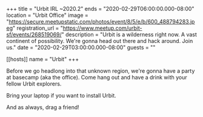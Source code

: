 +++
title = "Urbit IRL ~2020.2"
ends = "2020-02-29T06:00:00.000-08:00"
location = "Urbit Office"
image = "https://secure.meetupstatic.com/photos/event/8/5/e/b/600_488794283.jpeg"
registration_url = "https://www.meetup.com/urbit-sf/events/268519069/"
description = "Urbit is a wilderness right now. A vast continent of possibility. We're gonna head out there and hack around. Join us."
date = "2020-02-29T03:00:00.000-08:00"
guests = ""

[[hosts]]
name = "Urbit"
+++

Before we go headlong into that unknown region, we're gonna have a party at basecamp (aka the office). Come hang out and have a drink with your fellow Urbit explorers.

Bring your laptop if you want to install Urbit.

And as always, drag a friend!
